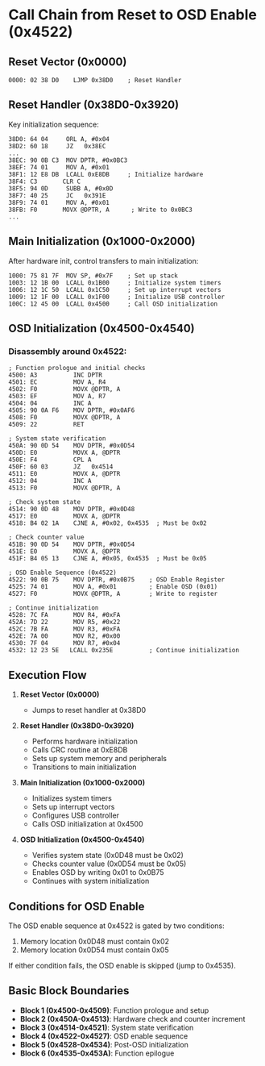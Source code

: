 # Call Chain from Reset to OSD Enable (0x4522)

## Reset Vector (0x0000)
```assembly
0000: 02 38 D0    LJMP 0x38D0    ; Reset Handler
```

## Reset Handler (0x38D0-0x3920)
Key initialization sequence:
```assembly
38D0: 64 04     ORL A, #0x04
38D2: 60 18     JZ   0x38EC
...
38EC: 90 0B C3  MOV DPTR, #0x0BC3
38EF: 74 01     MOV A, #0x01
38F1: 12 E8 DB  LCALL 0xE8DB     ; Initialize hardware
38F4: C3       CLR C
38F5: 94 0D     SUBB A, #0x0D
38F7: 40 25     JC   0x391E
38F9: 74 01     MOV A, #0x01
38FB: F0       MOVX @DPTR, A      ; Write to 0x0BC3
...
```

## Main Initialization (0x1000-0x2000)
After hardware init, control transfers to main initialization:
```assembly
1000: 75 81 7F  MOV SP, #0x7F    ; Set up stack
1003: 12 1B 00  LCALL 0x1B00     ; Initialize system timers
1006: 12 1C 50  LCALL 0x1C50     ; Set up interrupt vectors
1009: 12 1F 00  LCALL 0x1F00     ; Initialize USB controller
100C: 12 45 00  LCALL 0x4500     ; Call OSD initialization
```

## OSD Initialization (0x4500-0x4540)
### Disassembly around 0x4522:
```assembly
; Function prologue and initial checks
4500: A3          INC DPTR
4501: EC          MOV A, R4
4502: F0          MOVX @DPTR, A
4503: EF          MOV A, R7
4504: 04          INC A
4505: 90 0A F6    MOV DPTR, #0x0AF6
4508: F0          MOVX @DPTR, A
4509: 22          RET

; System state verification
450A: 90 0D 54    MOV DPTR, #0x0D54
450D: E0          MOVX A, @DPTR
450E: F4          CPL A
450F: 60 03       JZ   0x4514
4511: E0          MOVX A, @DPTR
4512: 04          INC A
4513: F0          MOVX @DPTR, A

; Check system state
4514: 90 0D 48    MOV DPTR, #0x0D48
4517: E0          MOVX A, @DPTR
4518: B4 02 1A    CJNE A, #0x02, 0x4535  ; Must be 0x02

; Check counter value
451B: 90 0D 54    MOV DPTR, #0x0D54
451E: E0          MOVX A, @DPTR
451F: B4 05 13    CJNE A, #0x05, 0x4535  ; Must be 0x05

; OSD Enable Sequence (0x4522)
4522: 90 0B 75    MOV DPTR, #0x0B75    ; OSD Enable Register
4525: 74 01       MOV A, #0x01         ; Enable OSD (0x01)
4527: F0          MOVX @DPTR, A        ; Write to register

; Continue initialization
4528: 7C FA       MOV R4, #0xFA
452A: 7D 22       MOV R5, #0x22
452C: 7B FA       MOV R3, #0xFA
452E: 7A 00       MOV R2, #0x00
4530: 7F 04       MOV R7, #0x04
4532: 12 23 5E   LCALL 0x235E          ; Continue initialization
```

## Execution Flow
1. **Reset Vector (0x0000)**
   - Jumps to reset handler at 0x38D0

2. **Reset Handler (0x38D0-0x3920)**
   - Performs hardware initialization
   - Calls CRC routine at 0xE8DB
   - Sets up system memory and peripherals
   - Transitions to main initialization

3. **Main Initialization (0x1000-0x2000)**
   - Initializes system timers
   - Sets up interrupt vectors
   - Configures USB controller
   - Calls OSD initialization at 0x4500

4. **OSD Initialization (0x4500-0x4540)**
   - Verifies system state (0x0D48 must be 0x02)
   - Checks counter value (0x0D54 must be 0x05)
   - Enables OSD by writing 0x01 to 0x0B75
   - Continues with system initialization

## Conditions for OSD Enable
The OSD enable sequence at 0x4522 is gated by two conditions:
1. Memory location 0x0D48 must contain 0x02
2. Memory location 0x0D54 must contain 0x05

If either condition fails, the OSD enable is skipped (jump to 0x4535).

## Basic Block Boundaries
- **Block 1 (0x4500-0x4509)**: Function prologue and setup
- **Block 2 (0x450A-0x4513)**: Hardware check and counter increment
- **Block 3 (0x4514-0x4521)**: System state verification
- **Block 4 (0x4522-0x4527)**: OSD enable sequence
- **Block 5 (0x4528-0x4534)**: Post-OSD initialization
- **Block 6 (0x4535-0x453A)**: Function epilogue
